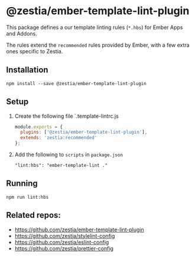 # @zestia/ember-template-lint-plugin

This package defines a our template linting rules (`*.hbs`) for Ember Apps and Addons.

The rules extend the `recommended` rules provided by Ember, with a few extra ones specific to Zestia.

## Installation

```
npm install --save @zestia/ember-template-lint-plugin
```

## Setup

1. Create the following file `.template-lintrc.js

    ```javascript
    module.exports = {
      plugins: ['@zestia/ember-template-lint-plugin'],
      extends: 'zestia:recommended'
    };
    ```

2. Add the following to `scripts` in `package.json`

    ```
    "lint:hbs": "ember-template-lint ."
    ```

## Running

```
npm run lint:hbs
```

## Related repos:

* https://github.com/zestia/ember-template-lint-plugin
* https://github.com/zestia/stylelint-config
* https://github.com/zestia/eslint-config
* https://github.com/zestia/prettier-config